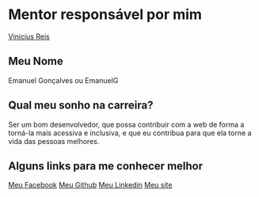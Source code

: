 # Mentor responsável por mim

[Vinicius Reis](/mentores/perfis/vinicius_reis.md)

## Meu Nome

Emanuel Gonçalves ou EmanuelG

## Qual meu sonho na carreira?

Ser um bom desenvolvedor, que possa contribuir com a web de forma a torná-la mais acessiva e inclusiva, e que eu contribua para que ela torne a vida das pessoas melhores.

## Alguns links para me conhecer melhor

[Meu Facebook](https://www.facebook.com/emanuelgdev)
[Meu Github](https://github.com/emanuelgsouza)
[Meu Linkedin](https://br.linkedin.com/in/emanuelgsouza)
[Meu site](http://emanuelgdev.com.br/)
